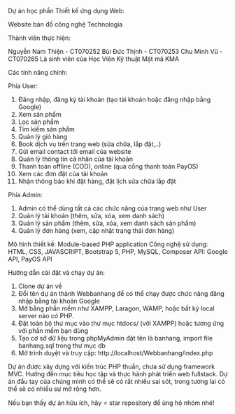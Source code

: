 Dự án học phần Thiết kế ứng dụng Web:

Website bán đồ công nghệ Technologia

Thành viên thực hiện:

Nguyễn Nam Thiện - CT070252
Bùi Đức Thịnh - CT070253
Chu Minh Vũ - CT070265
Là sinh viên của Học Viên Kỹ thuật Mật mã KMA


Các tính năng chính:

Phía User: 
1. Đăng nhập, đăng ký tài khoản (tạo tài khoản hoặc đăng nhập bằng Google)
2. Xem sản phẩm
3. Lọc sản phẩm
4. Tìm kiếm sản phẩm
5. Quản lý giỏ hàng 
6. Book dịch vụ trên trang web (sửa chữa, lắp đặt,..)
7. Gửi email contact tới email của website
8. Quản lý thông tin cá nhân của tài khoản
9. Thanh toán offline (COD), online (qua cổng thanh toán PayOS)
10. Xem các đơn đặt của tài khoản
11. Nhận thông báo khi đặt hàng, đặt lịch sửa chữa lắp đặt


Phía Admin:
1. Admin có thể dùng tất cả các chức năng của trang web như User
2. Quản lý tài khoản (thêm, sửa, xóa, xem danh sách)
3. Quản lý sản phẩm (thêm, sửa, xóa, xem danh sách sản phẩm)
4. Quản lý đơn hàng (xem, cập nhật trạng thái đơn hàng)


Mô hình thiết kế: Module-based PHP application
Công nghệ sử dụng: HTML, CSS, JAVASCRIPT, Bootstrap 5, PHP, MySQL, Composer
API: Google API, PayOS API


Hướng dẫn cài đặt và chạy dự án:
1. Clone dự án về
2. Đổi tên dự án thành Webbanhang để có thể chạy được chức năng đăng nhập bằng tài khoản Google
3. Mở bằng phần mềm như XAMPP, Laragon, WAMP, hoặc bất kỳ local server nào có PHP.
4. Đặt toàn bộ thư mục vào thư mục htdocs/ (với XAMPP) hoặc tương ứng với phần mềm bạn dùng
5. Tạo cơ sở dữ liệu trong phpMyAdmin đặt tên là banhang, import file banhang.sql trong thư mục db
6. Mở trình duyệt và truy cập: http://localhost/Webbanhang/index.php


Dự án được xây dựng với kiến trúc PHP thuần, chưa sử dụng framework MVC.
Hướng đến mục tiêu học tập và thực hành phát triển web fullstack.
Dự án đầu tay của chúng mình có thể sẽ có rất nhiều sai sót, trong tương lai có thể sẽ có nhiều sự mở rộng hơn.


Nếu bạn thấy dự án hữu ích, hãy ⭐ star repository để ủng hộ nhóm nhé!
